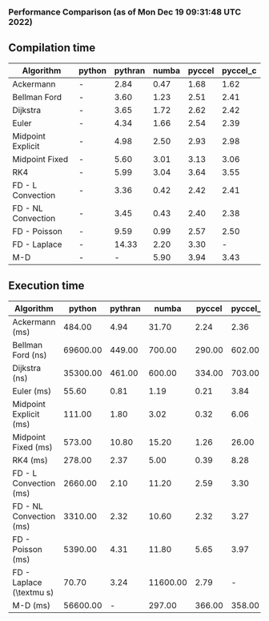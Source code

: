 ### Performance Comparison (as of Mon Dec 19 09:31:48 UTC 2022)
## Compilation time
Algorithm                 | python                    | pythran                   | numba                     | pyccel                    | pyccel_c                 
------------------------- | ------------------------- | ------------------------- | ------------------------- | ------------------------- | -------------------------
Ackermann                 | -                         | 2.84                      | 0.47                      | 1.68                      | 1.62                     
Bellman Ford              | -                         | 3.60                      | 1.23                      | 2.51                      | 2.41                     
Dijkstra                  | -                         | 3.65                      | 1.72                      | 2.62                      | 2.42                     
Euler                     | -                         | 4.34                      | 1.66                      | 2.54                      | 2.39                     
Midpoint Explicit         | -                         | 4.98                      | 2.50                      | 2.93                      | 2.98                     
Midpoint Fixed            | -                         | 5.60                      | 3.01                      | 3.13                      | 3.06                     
RK4                       | -                         | 5.99                      | 3.04                      | 3.64                      | 3.55                     
FD - L Convection         | -                         | 3.36                      | 0.42                      | 2.42                      | 2.41                     
FD - NL Convection        | -                         | 3.45                      | 0.43                      | 2.40                      | 2.38                     
FD - Poisson              | -                         | 9.59                      | 0.99                      | 2.57                      | 2.50                     
FD - Laplace              | -                         | 14.33                     | 2.20                      | 3.30                      | -                        
M-D                       | -                         | -                         | 5.90                      | 3.94                      | 3.43                     

## Execution time
Algorithm                 | python                    | pythran                   | numba                     | pyccel                    | pyccel_c                 
------------------------- | ------------------------- | ------------------------- | ------------------------- | ------------------------- | -------------------------
Ackermann (ms)            | 484.00                    | 4.94                      | 31.70                     | 2.24                      | 2.36                     
Bellman Ford (ns)         | 69600.00                  | 449.00                    | 700.00                    | 290.00                    | 602.00                   
Dijkstra (ns)             | 35300.00                  | 461.00                    | 600.00                    | 334.00                    | 703.00                   
Euler (ms)                | 55.60                     | 0.81                      | 1.19                      | 0.21                      | 3.84                     
Midpoint Explicit (ms)    | 111.00                    | 1.80                      | 3.02                      | 0.32                      | 6.06                     
Midpoint Fixed (ms)       | 573.00                    | 10.80                     | 15.20                     | 1.26                      | 26.00                    
RK4 (ms)                  | 278.00                    | 2.37                      | 5.00                      | 0.39                      | 8.28                     
FD - L Convection (ms)    | 2660.00                   | 2.10                      | 11.20                     | 2.59                      | 3.30                     
FD - NL Convection (ms)   | 3310.00                   | 2.32                      | 10.60                     | 2.32                      | 3.27                     
FD - Poisson (ms)         | 5390.00                   | 4.31                      | 11.80                     | 5.65                      | 3.97                     
FD - Laplace (\textmu s)  | 70.70                     | 3.24                      | 11600.00                  | 2.79                      | -                        
M-D (ms)                  | 56600.00                  | -                         | 297.00                    | 366.00                    | 358.00                   
